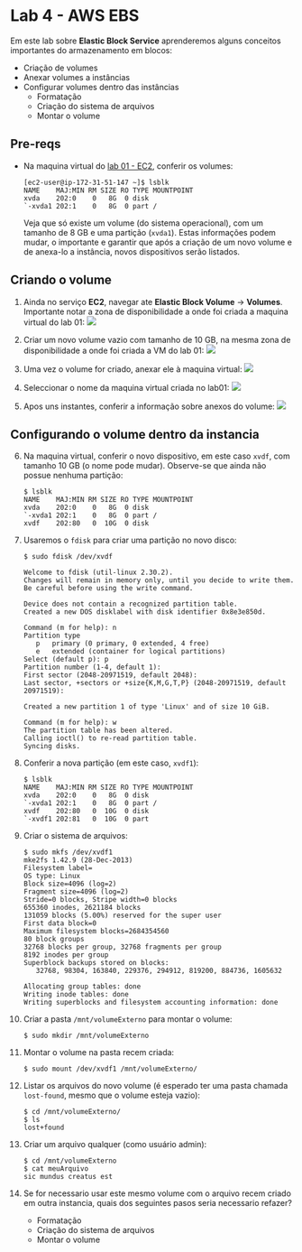 # Lab 4 - AWS EBS

Em este lab sobre **Elastic Block Service** aprenderemos alguns conceitos importantes do armazenamento em blocos:
 - Criação de volumes
 - Anexar volumes a instâncias
 - Configurar volumes dentro das instâncias
   * Formatação
   * Criação do sistema de arquivos
   * Montar o volume

## Pre-reqs

- Na maquina virtual do [lab 01 - EC2](/mob/cloud/lab01-iaas-ec2.md), conferir os volumes:
    ```
    [ec2-user@ip-172-31-51-147 ~]$ lsblk
    NAME    MAJ:MIN RM SIZE RO TYPE MOUNTPOINT
    xvda    202:0    0   8G  0 disk 
    `-xvda1 202:1    0   8G  0 part /
    ```
    Veja que só existe um volume (do sistema operacional), com um tamanho de 8 GB e uma partição (`xvda1`). Estas informações podem mudar, o importante e garantir que após a criação de um novo volume e de anexa-lo a instância, novos dispositivos serão listados.

## Criando o volume
 
1. Ainda no serviço **EC2**, navegar ate **Elastic Block Volume** -> **Volumes**. Importante notar a zona de disponibilidade a onde foi criada a maquina virtual do lab 01:
   ![](https://raw.githubusercontent.com/josecastillolema/fiap/master/shift/multicloud/img/ebs0.png)

2. Criar um novo volume vazio com tamanho de 10 GB, na mesma zona de disponibilidade a onde foi criada a VM do lab 01:
   ![](https://raw.githubusercontent.com/josecastillolema/fiap/master/shift/multicloud/img/ebs1.png)

3. Uma vez o volume for criado, anexar ele à maquina virtual:
   ![](https://raw.githubusercontent.com/josecastillolema/fiap/master/shift/multicloud/img/ebs2.png)
   
4. Seleccionar o nome da maquina virtual criada no lab01:
   ![](https://raw.githubusercontent.com/josecastillolema/fiap/master/shift/multicloud/img/ebs3.png)

5. Apos uns instantes, conferir a informação sobre anexos do volume:
   ![](https://raw.githubusercontent.com/josecastillolema/fiap/master/shift/multicloud/img/ebs4.png)

## Configurando o volume dentro da instancia

6. Na maquina virtual, conferir o novo dispositivo, em este caso `xvdf`, com tamanho 10 GB (o nome pode mudar). Observe-se que ainda não possue nenhuma partição:
    ```
    $ lsblk
    NAME    MAJ:MIN RM SIZE RO TYPE MOUNTPOINT
    xvda    202:0    0   8G  0 disk 
    `-xvda1 202:1    0   8G  0 part /
    xvdf    202:80   0  10G  0 disk
    ```
    
7. Usaremos o `fdisk` para criar uma partição no novo disco:
   ```
   $ sudo fdisk /dev/xvdf

   Welcome to fdisk (util-linux 2.30.2).
   Changes will remain in memory only, until you decide to write them.
   Be careful before using the write command.

   Device does not contain a recognized partition table.
   Created a new DOS disklabel with disk identifier 0x8e3e850d.

   Command (m for help): n
   Partition type
      p   primary (0 primary, 0 extended, 4 free)
      e   extended (container for logical partitions)
   Select (default p): p
   Partition number (1-4, default 1): 
   First sector (2048-20971519, default 2048): 
   Last sector, +sectors or +size{K,M,G,T,P} (2048-20971519, default 20971519): 

   Created a new partition 1 of type 'Linux' and of size 10 GiB.

   Command (m for help): w
   The partition table has been altered.
   Calling ioctl() to re-read partition table.
   Syncing disks.

   ```
8. Conferir a nova partição (em este caso, `xvdf1`):
   ```
   $ lsblk 
   NAME    MAJ:MIN RM SIZE RO TYPE MOUNTPOINT
   xvda    202:0    0   8G  0 disk 
   `-xvda1 202:1    0   8G  0 part /
   xvdf    202:80   0  10G  0 disk 
   `-xvdf1 202:81   0  10G  0 part
   ```

9. Criar o sistema de arquivos:
   ```
   $ sudo mkfs /dev/xvdf1
   mke2fs 1.42.9 (28-Dec-2013)
   Filesystem label=
   OS type: Linux
   Block size=4096 (log=2)
   Fragment size=4096 (log=2)
   Stride=0 blocks, Stripe width=0 blocks
   655360 inodes, 2621184 blocks
   131059 blocks (5.00%) reserved for the super user
   First data block=0
   Maximum filesystem blocks=2684354560
   80 block groups
   32768 blocks per group, 32768 fragments per group
   8192 inodes per group
   Superblock backups stored on blocks: 
      32768, 98304, 163840, 229376, 294912, 819200, 884736, 1605632

   Allocating group tables: done                            
   Writing inode tables: done                            
   Writing superblocks and filesystem accounting information: done 
   ```

10. Criar a pasta `/mnt/volumeExterno` para montar o volume:
    ```
    $ sudo mkdir /mnt/volumeExterno
    ```

11. Montar o volume na pasta recem criada:
    ```
    $ sudo mount /dev/xvdf1 /mnt/volumeExterno/
    ```

12. Listar os arquivos do novo volume (é esperado ter uma pasta chamada `lost-found`, mesmo que o volume esteja vazio):
    ```
    $ cd /mnt/volumeExterno/
    $ ls
    lost+found
    ```

13. Criar um arquivo qualquer (como usuário admin):
    ```
    $ cd /mnt/volumeExterno
    $ cat meuArquivo 
    sic mundus creatus est
    ```

14. Se for necessario usar este mesmo volume com o arquivo recem criado em outra instancia, quais dos seguintes pasos seria necessario refazer?
    - Formatação
    - Criação do sistema de arquivos
    - Montar o volume
